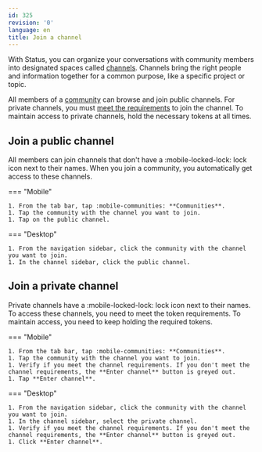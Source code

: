 ```yaml
---
id: 325
revision: '0'
language: en
title: Join a channel
---
```


With Status, you can organize your conversations with community members into designated spaces called [channels](channels-your-quick-start-guide.md). Channels bring the right people and information together for a common purpose, like a specific project or topic.

All members of a [community](about-status-communities.md) can browse and join public channels. For private channels, you must [meet the requirements](understand-token-requirements-in-channels.md) to join the channel. To maintain access to private channels, hold the necessary tokens at all times.

## Join a public channel

All members can join channels that don't have a :mobile-locked-lock: lock icon next to their names. When you join a community, you automatically get access to these channels.

=== "Mobile"

    1. From the tab bar, tap :mobile-communities: **Communities**.
    1. Tap the community with the channel you want to join.
    1. Tap on the public channel.

=== "Desktop"

    1. From the navigation sidebar, click the community with the channel you want to join.
    1. In the channel sidebar, click the public channel.

## Join a private channel

Private channels have a :mobile-locked-lock: lock icon next to their names. To access these channels, you need to meet the token requirements. To maintain access, you need to keep holding the required tokens.

=== "Mobile"

    1. From the tab bar, tap :mobile-communities: **Communities**.
    1. Tap the community with the channel you want to join.
    1. Verify if you meet the channel requirements. If you don't meet the channel requirements, the **Enter channel** button is greyed out.
    1. Tap **Enter channel**.

=== "Desktop"

    1. From the navigation sidebar, click the community with the channel you want to join.
    1. In the channel sidebar, select the private channel.
    1. Verify if you meet the channel requirements. If you don't meet the channel requirements, the **Enter channel** button is greyed out.
    1. Click **Enter channel**.
